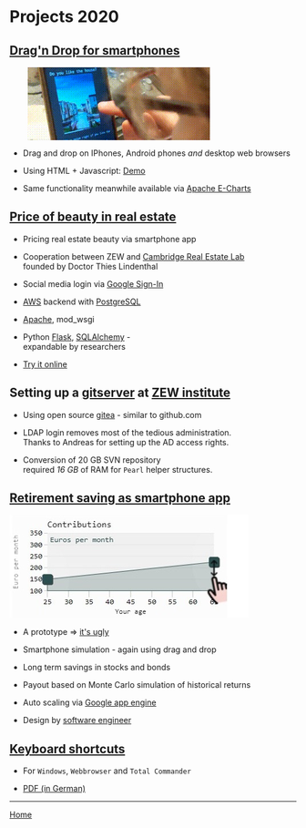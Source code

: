 # Projects 2020

## [Drag'n Drop for smartphones](./js-drag/drag.html)

<style>
  .crop-container {
    /* width:  400px; */
    height: 128px;
    overflow: hidden;
    margin-left: 2rem;
    /* border: 4px solid red;  */
}
.crop-container img {
    margin-top:    -26px;
}
</style>

<div class="crop-container" >
  <img src="./2019-cremll/do-you-like-this-hous-eigths.gif" alt="house beauty"    />
</div>

<!-- ![do you like this house](./2019-cremll/do-you-like-this-hous-eigths.gif) -->

* Drag and drop on IPhones, Android phones _and_ desktop web browsers

* Using HTML + Javascript: [Demo](./js-drag/drag.html)

* Same functionality meanwhile available via [Apache E-Charts](https://echarts.apache.org/v4/examples/en/editor.html?c=line-draggable)

## [Price of beauty in real estate](https://4walls.cremll.com)

<!-- * Using machine learning to measure the  
  market valuation of house aesthetics
 -->

* Pricing real estate beauty via smartphone app

* Cooperation between ZEW and [Cambridge Real Estate Lab](https://cremll.com/)  
  founded by Doctor Thies Lindenthal

* Social media login via [Google Sign-In](https://developers.google.com/identity/sign-in/web/sign-in)

* [AWS](https://aws.amazon.com/de/) backend with [PostgreSQL](https://www.postgresql.org/)

* [Apache](https://httpd.apache.org/), mod_wsgi

* Python [Flask](https://github.com/pallets/flask/), [SQLAlchemy](https://www.sqlalchemy.org/) -  
  expandable by researchers

<!-- 

* TensorFlow

* [Short video](./2019-cremll/do-you-like-this-house-532717698.mp4)
 -->

* [Try it online](https://4walls.cremll.com/)

## Setting up a [gitserver](https://git.zew.de/) at [ZEW institute](https://www.zew.de/)

* Using open source [gitea](https://gitea.io/en-us/) - similar to github.com

* LDAP login removes most of the tedious administration.  
Thanks to Andreas for setting up the AD access rights.

* Conversion of 20&nbsp;GB SVN repository  
  required _16&nbsp;GB_ of RAM for `Pearl` helper structures.

## [Retirement saving as smartphone app](https://rent-o-mat.appspot.com/)  

![App](./2019-rentomat/rentomat-part.jpg)

* A prototype => [it's ugly](https://rent-o-mat.appspot.com/)

* Smartphone simulation - again using drag and drop

* Long term savings in stocks and bonds  

* Payout based on Monte Carlo simulation of historical returns

* Auto scaling via [Google app engine](https://rent-o-mat.appspot.com/)

* Design by [software engineer](https://dilbert.com/strip/2002-09-23)

## [Keyboard shortcuts](keyboard-shortcuts-windows-and-total-commander.pdf)

* For `Windows`, `Webbrowser` and `Total Commander`

* [PDF (in German)](keyboard-shortcuts-windows-and-total-commander.pdf)

---

[Home](README.md)
